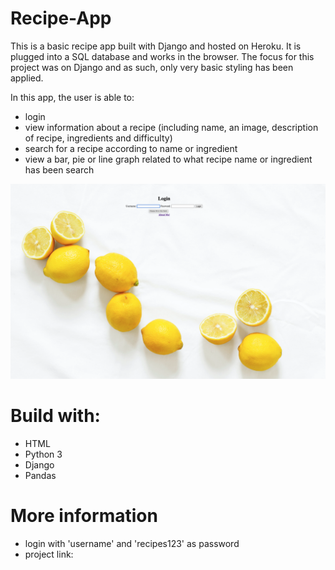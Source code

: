 # Recipe-App

This is a basic recipe app built with Django and hosted on Heroku. It is plugged into a SQL database and works in the browser. The focus for this project was on Django and as such, only very basic styling has been applied.

In this app, the user is able to:
  - login 
  - view information about a recipe (including name, an image, description of recipe, ingredients and difficulty)
  - search for a recipe according to name or ingredient 
  - view a bar, pie or line graph related to what recipe name or ingredient has been search

  ![Alt text](media/readme_picture.png)

 # Build with:
 - HTML
 - Python 3
 - Django
 - Pandas

 # More information
 - login with 'username' and 'recipes123' as password
 - project link: 